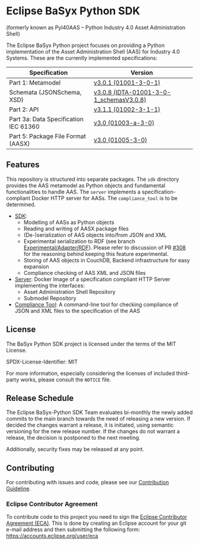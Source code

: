 # Eclipse BaSyx Python SDK

(formerly known as PyI40AAS – Python Industry 4.0 Asset Administration Shell)

The Eclipse BaSyx Python project focuses on providing a Python implementation of the Asset Administration Shell (AAS) 
for Industry 4.0 Systems. 
These are the currently implemented specifications:

| Specification                         | Version                                                                                                                                                                         |
|---------------------------------------|---------------------------------------------------------------------------------------------------------------------------------------------------------------------------------|
| Part 1: Metamodel                     | [v3.0.1 (01001-3-0-1)](https://industrialdigitaltwin.org/wp-content/uploads/2024/06/IDTA-01001-3-0-1_SpecificationAssetAdministrationShell_Part1_Metamodel.pdf)                 |
| Schemata (JSONSchema, XSD)            | [v3.0.8 (IDTA-01001-3-0-1_schemasV3.0.8)](https://github.com/admin-shell-io/aas-specs/releases/tag/IDTA-01001-3-0-1_schemasV3.0.8)                                              |
| Part 2: API                           | [v3.1.1 (01002-3-1-1)](https://industrialdigitaltwin.org/en/wp-content/uploads/sites/2/2025/08/IDTA-01002-3-1-1_AAS-Specification_Part2_API.pdf)                                  |
| Part 3a: Data Specification IEC 61360 | [v3.0 (01003-a-3-0)](https://industrialdigitaltwin.org/wp-content/uploads/2023/04/IDTA-01003-a-3-0_SpecificationAssetAdministrationShell_Part3a_DataSpecification_IEC61360.pdf) |
| Part 5: Package File Format (AASX)    | [v3.0 (01005-3-0)](https://industrialdigitaltwin.org/wp-content/uploads/2023/04/IDTA-01005-3-0_SpecificationAssetAdministrationShell_Part5_AASXPackageFileFormat.pdf)           |

## Features
This repository is structured into separate packages. 
The `sdk` directory provides the AAS metamodel as Python objects and fundamental functionalities to handle AAS.
The `server` implements a specification-compliant Docker HTTP server for AASs.
The `compliance_tool` is to be determined.

* [SDK](./sdk/README.md):
  * Modelling of AASs as Python objects
  * Reading and writing of AASX package files
  * (De-)serialization of AAS objects into/from JSON and XML
  * Experimental serialization to RDF (see branch [Experimental/Adapter/RDF](https://github.com/eclipse-basyx/basyx-python-sdk/tree/Experimental/Adapter/RDF/basyx/aas/adapter/rdf)).
    Please refer to discussion of PR [#308](https://github.com/eclipse-basyx/basyx-python-sdk/pull/308) for the reasoning behind keeping this feature experimental. 
  * Storing of AAS objects in CouchDB, Backend infrastructure for easy expansion 
  * Compliance checking of AAS XML and JSON files
* [Server](./server/README.md): Docker Image of a specification compliant HTTP Server implementing the interfaces:
  * Asset Administration Shell Repository
  * Submodel Repository
* [Compliance Tool](./compliance_tool/README.md): A command-line tool for checking compliance of JSON and XML files
  to the specification of the AAS

## License

The BaSyx Python SDK project is licensed under the terms of the MIT License.

SPDX-License-Identifier: MIT

For more information, especially considering the licenses of included third-party works, please consult the `NOTICE`
file.

## Release Schedule

The Eclipse BaSyx-Python SDK Team evaluates bi-monthly the newly added commits to the main branch towards the need 
of releasing a new version.
If decided the changes warrant a release, it is initiated, using semantic versioning for the new release number.
If the changes do not warrant a release, the decision is postponed to the next meeting.

Additionally, security fixes may be released at any point.

## Contributing

For contributing with issues and code, please see our [Contribution Guideline](./CONTRIBUTING.md).

### Eclipse Contributor Agreement

To contribute code to this project you need to sign the [Eclipse Contributor Agreement (ECA)](https://www.eclipse.org/legal/ECA.php).
This is done by creating an Eclipse account for your git e-mail address and then submitting the following form: https://accounts.eclipse.org/user/eca
